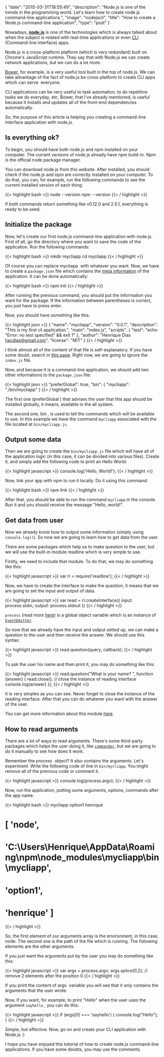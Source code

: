 {
  "date": "2015-03-31T18:55:49",
  "description": "Node.js is one of the trends in the programming world. Let's learn how to create node.js command-line applications.",
  "image": "nodejscli",
  "title": "How to create a Node.js command-line application",
  "type": "post"
}

Nowadays, **[node.js](https://nodejs.org/)** is one of the technologies which is always talked about when the subject is related with real-time applications or even [CLI ](http://en.wikipedia.org/wiki/Command-line_interface)(Command-line interface) apps.

Node.js is a cross-platform platform (which is very redundant) built on Chrome's JavaScript runtime. They say that with Node.js we can create network applications, but we can do a lot more.

[Bower](/tutorials/como-utilizar-o-bower-um-gestor-de-pacotes-web/), for example, is a very useful tool built in the top of node.js. We can take advantage of the fact of node.js be cross-platform to create CLI apps which can serve  everyone.

CLI applications can be very useful to task automation, to do repetitive tasks we do everyday, etc. Bower, that I've already mentioned, is useful because it installs and updates all of the front-end dependencies automatically.

So, the purpose of this article is helping you creating a command-line interface application with node.js.

## Is everything ok?

To begin, you should have both node.js and npm installed on your computer. The current versions of node.js already have npm build-in. Npm is the official node package manager.

You can download node.js from this website. After installed, you should check if the node.js and npm are correctly installed on your computer. To do that, you can, for example, run the following commands to see the current installed version of each thing:

{{< highlight bash >}}
node --version
npm --version
{{< / highlight >}}

If both commands return something like v0.12.0 and 2.5.1, everything is ready to be used.


## Initialize the package


Now, let's create our first node.js command-line application with node.js. First of all, go the directory where you want to save the code of the application. Run the following commands:

{{< highlight bash >}}
mkdir mycliapp
cd mycliapp
{{< / highlight >}}


Of course you can replace mycliapp  with whatever you want. Now, we have to create a ```package.json``` file which contains the [meta information](http://en.wikipedia.org/wiki/Metadata) of the application. It can be done automatically:

{{< highlight bash >}}
npm init
{{< / highlight >}}

After running the previous command, you should put the information you want for the package. If the information between parentheses is correct, you just have to press enter.

Now, you should have something like this:

{{< highlight json >}}
{
  "name": "mycliapp",
  "version": "0.0.1",
  "description": "This is my first cli application.",
  "main": "index.js",
  "scripts": {
    "test": "echo \"Error: no test specified\" && exit 1"
  },
  "author": "Henrique Dias <hacdias@gmail.com>",
  "license": "MIT"
}
{{< / highlight >}}


I think almost all of the content of that file is self-explanatory. If you have some doubt, search in [this page](https://docs.npmjs.com/files/package.json). Right now, we are going to ignore the ```index.js``` file.

Now, and because it is a command-line application, we should add two other informations to the ```package.json``` file:

{{< highlight json >}}
"preferGlobal": true,
"bin": {
  "mycliapp": "./bin/mycliapp"
}
{{< / highlight >}}

The first one (preferGlobal ) that advises the user that this app should be installed globally, it means, available in the all system.

The second one, bin , is used to tell the commands which will be available to use. In this example we have the command ```mycliapp``` associated with the file located at ```bin/mycliapp.js```.

## Output some data

Then we are going to create the ```bin/mycliapp.js``` file which will have all of the application logic (in this case, it can be divided into various files). Create it, and simply add the following code to print an Hello World:

{{< highlight javascript >}}
console.log('Hello, World!');
{{< / highlight >}}

Now, link your app with npm to run it locally. Do it using this command:

{{< highlight bash >}}
npm link
{{< / highlight >}}

After that, you should be able to run the command ```mycliapp``` in the console. Run it and you should receive the message "Hello, world!".

## Get data from user

Now we already know how to output some information (simply using ```console.log()```). So now we are going to learn how to get data from the user.

There are some packages which help us to make question to the user, but we will use the built-in module readline which is very simple to use.

Firstly, we need to include that module. To do that, we may do something like this:

{{< highlight javascript >}}
var rl = require('readline');
{{< / highlight >}}

Now, we have to create the interface to make the question, it means that we are going to set the input and output of data.

{{< highlight javascript >}}
var read = rl.createInterface({
  input: process.stdin,
  output: process.stdout
})
{{< / highlight >}}

```process``` (read more [here](https://nodejs.org/api/process.html#process_process)) is a global object variable which is an instance of [```EventEmitter```](https://nodejs.org/api/process.html#process_process).

So now that we already have the input and output setted up, we can make a question to the user and then receive the answer. We should use this syntax:

{{< highlight javascript >}}
read.question(query, callback);
{{< / highlight >}}

To ask the user his name and then print it, you may do something like this:

{{< highlight javascript >}}
read.question("What is your name? ", function (answer) {
  read.close(); // close the instance of reading interface
  console.log(answer)
});
{{< / highlight >}}

It is very simples as you can see. Never forget to close the instance of the reading interface. After that you can do whatever you want with the answer of the user.

You can get more information about this module [here](https://nodejs.org/api/readline.html).


## How to read arguments


There are a lot of ways to read arguments. There's some third-party packages which helps the user doing it, like [```commander```](https://www.npmjs.com/package/commander), but we are going to do it manually to see how does it work.

Remember the process  object? It also contains the arguments. Let's experiment. Write the following code of line in ```bin/mycliapp```. You might remove all of the previous code or comment it.

{{< highlight javascript >}}
console.log(process.argv);
{{< / highlight >}}

Now, run the application, putting some arguments, options, commands after the app name.

{{< highlight bash >}}
mycliapp option1 henrique
# [ 'node',
#  'C:\\Users\\Henrique\\AppData\\Roaming\\npm\\node_modules\\mycliapp\\bin\\mycliapp',
#   'option1',
#   'henrique' ]
{{< / highlight >}}


So, the first element of our arguments array is the environment, in this case, node. The second one is the path of the file which is running. The following elements are the other arguments.

If you just want the arguments put by the user you may do something like this:

{{< highlight javascript >}}
var args = process.argv;
args.splice(0,2); // remove 2 elements after the position 0
{{< / highlight >}}

If you print the content of args  variable you will see that it only contains the arguments that the user wrote.

Now, if you want, for example, to print "Hello" when the user uses the argument ```sayhello``` , you can do this:

{{< highlight javascript >}}
if (args[0] === 'sayhello') {
  console.log("Hello");
}
{{< / highlight >}}


Simple, but effective. Now, go on and create your CLI application with Node.js :)

I hope you have enjoyed this tutorial of how to create node.js command-line applications. If you have some doubts, you may use the comments.

